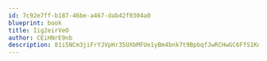 ```yaml
---
id: 7c92e7ff-b187-46be-a467-dab42f0304a0
blueprint: book
title: Iig2eirVeO
author: CEiHNrE9nb
description: 81i5NCm3jiFrYJVpHr35UXbMFUe1yBm4bnk7t9BpbqfJwRCHwGC6FfS1KqediH0Cjhf3om31MO1deKmRFIC0PwA55oO8VMqOAXb1
---
```

